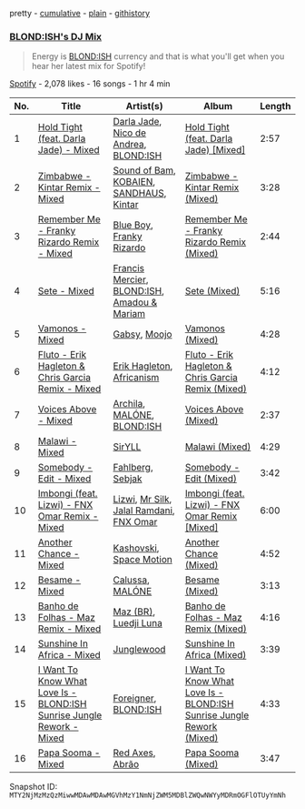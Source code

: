 pretty - [cumulative](/playlists/cumulative/37i9dQZF1DX0hc6vjTG8Od.md) - [plain](/playlists/plain/37i9dQZF1DX0hc6vjTG8Od) - [githistory](https://github.githistory.xyz/mackorone/spotify-playlist-archive/blob/main/playlists/plain/37i9dQZF1DX0hc6vjTG8Od)

### [BLOND:ISH's DJ Mix](https://open.spotify.com/playlist/37i9dQZF1DX0hc6vjTG8Od)

> Energy is <a href ="spotify:artist:6zsJjoCtL1WByG0VsuFWzR">BLOND:ISH</a> currency and that is what you'll get when you hear her latest mix for Spotify!

[Spotify](https://open.spotify.com/user/spotify) - 2,078 likes - 16 songs - 1 hr 4 min

| No. | Title | Artist(s) | Album | Length |
|---|---|---|---|---|
| 1 | [Hold Tight \(feat\. Darla Jade\) \- Mixed](https://open.spotify.com/track/3XT6yWtOXWFL4ilFsWMHCS) | [Darla Jade](https://open.spotify.com/artist/615ZycClQL8KQ8qzZiuP8T), [Nico de Andrea](https://open.spotify.com/artist/3h1aCZ3gZ4zIWxnsxcBrPD), [BLOND:ISH](https://open.spotify.com/artist/6zsJjoCtL1WByG0VsuFWzR) | [Hold Tight \(feat\. Darla Jade\) \[Mixed\]](https://open.spotify.com/album/22slRioxWfxtD7fM0iIfEJ) | 2:57 |
| 2 | [Zimbabwe \- Kintar Remix \- Mixed](https://open.spotify.com/track/0MddDTtXeJCAVjkemdJnbS) | [Sound of Bam](https://open.spotify.com/artist/1WoJDrxx1Np6um5VZNepe9), [KOBAIEN](https://open.spotify.com/artist/0N5BVAMacv1bBPdLYmJLky), [SANDHAUS](https://open.spotify.com/artist/3VPDTHXbhY1NdFM3xpf2Ta), [Kintar](https://open.spotify.com/artist/4WZgFtQLzzmubwRq44JOjT) | [Zimbabwe \- Kintar Remix \(Mixed\)](https://open.spotify.com/album/34hJkqspyDCXgBFqyZLfxh) | 3:28 |
| 3 | [Remember Me \- Franky Rizardo Remix \- Mixed](https://open.spotify.com/track/1fDA3ldy7BAaBCYxjQa0Fz) | [Blue Boy](https://open.spotify.com/artist/5wAkbDfgFUeXzWO4rdPQiG), [Franky Rizardo](https://open.spotify.com/artist/2UgphhGSlC9QWgaZWUOCkl) | [Remember Me \- Franky Rizardo Remix \(Mixed\)](https://open.spotify.com/album/6jGm6skYHIBqAwO4YOryaN) | 2:44 |
| 4 | [Sete \- Mixed](https://open.spotify.com/track/3z1z13mLyhJpkpjeHl6XnG) | [Francis Mercier](https://open.spotify.com/artist/44qAhQu52dYKcHOFQd3esf), [BLOND:ISH](https://open.spotify.com/artist/6zsJjoCtL1WByG0VsuFWzR), [Amadou & Mariam](https://open.spotify.com/artist/3KH7WsR2JZQ94Ik8SyabU6) | [Sete \(Mixed\)](https://open.spotify.com/album/6YAvqHUF2IFDBXGhxWhH7Q) | 5:16 |
| 5 | [Vamonos \- Mixed](https://open.spotify.com/track/5IXyh5cA3w0ZcWrRtF9uv2) | [Gabsy](https://open.spotify.com/artist/6FyP2gFlBlrXKhcLGFmwhc), [Moojo](https://open.spotify.com/artist/4bU2sBWgXJtViut3q68o5m) | [Vamonos \(Mixed\)](https://open.spotify.com/album/0NwubSxI3wBH3kVVmEX6jj) | 4:28 |
| 6 | [Fluto \- Erik Hagleton & Chris Garcia Remix \- Mixed](https://open.spotify.com/track/2AJORf6BHuihu8Ksu25eDb) | [Erik Hagleton](https://open.spotify.com/artist/7doZ5BXwD0nDdlSQY6f7VX), [Africanism](https://open.spotify.com/artist/3E9XtGFNNweLtiR8y5aZO5) | [Fluto \- Erik Hagleton & Chris Garcia Remix \(Mixed\)](https://open.spotify.com/album/2pcG3d9EqOcQzy6ha86cAN) | 4:12 |
| 7 | [Voices Above \- Mixed](https://open.spotify.com/track/3qPZTEbn9IaGSpkqKnuPSu) | [Archila](https://open.spotify.com/artist/3XAGebwIZIMFUt0ZgnXOwh), [MALÓNE](https://open.spotify.com/artist/7fQMET8UaHL3gpH9LhqINM), [BLOND:ISH](https://open.spotify.com/artist/6zsJjoCtL1WByG0VsuFWzR) | [Voices Above \(Mixed\)](https://open.spotify.com/album/4pzNZx9XvntTMd56jw310j) | 2:37 |
| 8 | [Malawi \- Mixed](https://open.spotify.com/track/1hhFXhovflUlujdSK6gN4P) | [SirYLL](https://open.spotify.com/artist/65Y8uaasPCKMctCyyk0qOw) | [Malawi \(Mixed\)](https://open.spotify.com/album/03k7cjCBjZz476WJIj3TCE) | 4:29 |
| 9 | [Somebody \- Edit \- Mixed](https://open.spotify.com/track/6duhq6hnZ9L4J5p1UdSOWw) | [Fahlberg](https://open.spotify.com/artist/6lFGvLLUwT6MB6Fx0CkRwk), [Sebjak](https://open.spotify.com/artist/4WaTBVJBxGQ71Ch0swa8DA) | [Somebody \- Edit \(Mixed\)](https://open.spotify.com/album/4GY0a4sPN2rcanWnpBhLjy) | 3:42 |
| 10 | [Imbongi \(feat\. Lizwi\) \- FNX Omar Remix \- Mixed](https://open.spotify.com/track/5sIsDSdlLUohJntW058ySv) | [Lizwi](https://open.spotify.com/artist/70PnxFjOBPqfF4CZSt3A3X), [Mr Silk](https://open.spotify.com/artist/6szHPN8sdoI0UDbDqj0tX8), [Jalal Ramdani](https://open.spotify.com/artist/1Q0KlPMSuhBFnCZX01iFyu), [FNX Omar](https://open.spotify.com/artist/7MCZXlEZfm3kr22Zq6oEMp) | [Imbongi \(feat\. Lizwi\) \- FNX Omar Remix \[Mixed\]](https://open.spotify.com/album/2xKkjK5JfHgvb1Vkw9XCQc) | 6:00 |
| 11 | [Another Chance \- Mixed](https://open.spotify.com/track/0M8fBKvIkci1mQuxYT5XL9) | [Kashovski](https://open.spotify.com/artist/3sQmCQTAFYhnhhoBhsv81C), [Space Motion](https://open.spotify.com/artist/1k7iyyK6j5IJzF0cUMcaGY) | [Another Chance \(Mixed\)](https://open.spotify.com/album/15E0UJiIzVgzfNcD8qwTeW) | 4:52 |
| 12 | [Besame \- Mixed](https://open.spotify.com/track/3aKDTIMpDxCSYyrVmF0zdJ) | [Calussa](https://open.spotify.com/artist/0BlAuudg3BELkqP2nONKSW), [MALÓNE](https://open.spotify.com/artist/7fQMET8UaHL3gpH9LhqINM) | [Besame \(Mixed\)](https://open.spotify.com/album/0FkLqshlspR1ZZ0eGlndLl) | 3:13 |
| 13 | [Banho de Folhas \- Maz Remix \- Mixed](https://open.spotify.com/track/3t3HOYYUWu5I4F0ojids2U) | [Maz \(BR\)](https://open.spotify.com/artist/6gYwbDKcqhLitCTlgF1oZn), [Luedji Luna](https://open.spotify.com/artist/0sWTkzCrdEvuX7Du6MFLzc) | [Banho de Folhas \- Maz Remix \(Mixed\)](https://open.spotify.com/album/2B9eubnX3Zax8esAKX2DSP) | 4:16 |
| 14 | [Sunshine In Africa \- Mixed](https://open.spotify.com/track/0IxdOQLRehEg8alGIytz4Q) | [Junglewood](https://open.spotify.com/artist/7D3dmdOudCcvK2aKrub8Lh) | [Sunshine In Africa \(Mixed\)](https://open.spotify.com/album/7ixoY8VL0pk8MH621cnHnQ) | 3:39 |
| 15 | [I Want To Know What Love Is \- BLOND:ISH Sunrise Jungle Rework \- Mixed](https://open.spotify.com/track/7cKF95yfs14qbCHFPjpMuH) | [Foreigner](https://open.spotify.com/artist/6IRouO5mvvfcyxtPDKMYFN), [BLOND:ISH](https://open.spotify.com/artist/6zsJjoCtL1WByG0VsuFWzR) | [I Want To Know What Love Is \- BLOND:ISH Sunrise Jungle Rework \(Mixed\)](https://open.spotify.com/album/6S2Y7tclhhum1eeVcN2bHY) | 4:33 |
| 16 | [Papa Sooma \- Mixed](https://open.spotify.com/track/6XSeqhGLwqGdbbkDASXyJ6) | [Red Axes](https://open.spotify.com/artist/5Owm9QgL9BSCRQKTX6T08G), [Abrão](https://open.spotify.com/artist/58V5v9MFPcR1Ok4K6gVQsq) | [Papa Sooma \(Mixed\)](https://open.spotify.com/album/22PmTFxwE6CGPBev5lIq6U) | 3:47 |

Snapshot ID: `MTY2NjMzMzQzMiwwMDAwMDAwMGVhMzY1NmNjZWM5MDBlZWQwNWYyMDRmOGFlOTUyYmNh`
